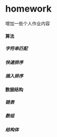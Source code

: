 # homework

增加一些个人作业内容

#### 算法 
##### 字符串匹配
##### 快速排序
##### 插入排序
#### 数据结构 
##### 链表
##### 数组
##### 结构体
